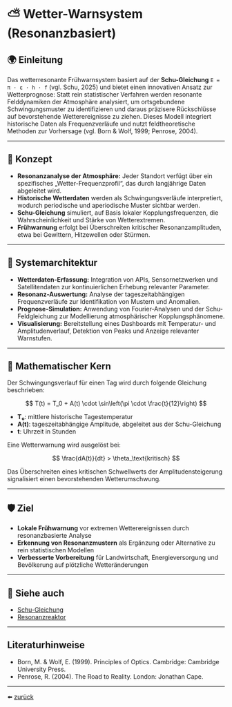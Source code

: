 # ⛅ Wetter-Warnsystem (Resonanzbasiert)

## 🌍 Einleitung

Das wetterresonante Frühwarnsystem basiert auf der **Schu-Gleichung** `E = π · ε · h · f` (vgl. Schu, 2025) und bietet einen innovativen Ansatz zur Wetterprognose: Statt rein statistischer Verfahren werden resonante Felddynamiken der Atmosphäre analysiert, um ortsgebundene Schwingungsmuster zu identifizieren und daraus präzisere Rückschlüsse auf bevorstehende Wetterereignisse zu ziehen. Dieses Modell integriert historische Daten als Frequenzverläufe und nutzt feldtheoretische Methoden zur Vorhersage (vgl. Born & Wolf, 1999; Penrose, 2004).

---

## 🧠 Konzept

- **Resonanzanalyse der Atmosphäre:** Jeder Standort verfügt über ein spezifisches „Wetter-Frequenzprofil“, das durch langjährige Daten abgeleitet wird.
- **Historische Wetterdaten** werden als Schwingungsverläufe interpretiert, wodurch periodische und aperiodische Muster sichtbar werden.
- **Schu-Gleichung** simuliert, auf Basis lokaler Kopplungsfrequenzen, die Wahrscheinlichkeit und Stärke von Wetterextremen.
- **Frühwarnung** erfolgt bei Überschreiten kritischer Resonanzamplituden, etwa bei Gewittern, Hitzewellen oder Stürmen.

---

## 🔧 Systemarchitektur

- **Wetterdaten-Erfassung:** Integration von APIs, Sensornetzwerken und Satellitendaten zur kontinuierlichen Erhebung relevanter Parameter.
- **Resonanz-Auswertung:** Analyse der tageszeitabhängigen Frequenzverläufe zur Identifikation von Mustern und Anomalien.
- **Prognose-Simulation:** Anwendung von Fourier-Analysen und der Schu-Feldgleichung zur Modellierung atmosphärischer Kopplungsphänomene.
- **Visualisierung:** Bereitstellung eines Dashboards mit Temperatur- und Amplitudenverlauf, Detektion von Peaks und Anzeige relevanter Warnstufen.

---

## 📐 Mathematischer Kern

Der Schwingungsverlauf für einen Tag wird durch folgende Gleichung beschrieben:

$$
T(t) = T_0 + A(t) \cdot \sin\left(\pi \cdot \frac{t}{12}\right)
$$

- **T₀**: mittlere historische Tagestemperatur  
- **A(t)**: tageszeitabhängige Amplitude, abgeleitet aus der Schu-Gleichung  
- **t**: Uhrzeit in Stunden

Eine Wetterwarnung wird ausgelöst bei:

$$
\frac{dA(t)}{dt} > \theta_\text{kritisch}
$$

Das Überschreiten eines kritischen Schwellwerts der Amplitudensteigerung signalisiert einen bevorstehenden Wetterumschwung.

---

## 🛡️ Ziel

- **Lokale Frühwarnung** vor extremen Wetterereignissen durch resonanzbasierte Analyse
- **Erkennung von Resonanzmustern** als Ergänzung oder Alternative zu rein statistischen Modellen
- **Verbesserte Vorbereitung** für Landwirtschaft, Energieversorgung und Bevölkerung auf plötzliche Wetteränderungen

---

## 📎 Siehe auch

- [Schu-Gleichung](../../docs/markdown/schu_gleichung.md)  
- [Resonanzreaktor](../resonanzreaktor/resonanzreaktor.md) 

---

## Literaturhinweise

- Born, M. & Wolf, E. (1999). Principles of Optics. Cambridge: Cambridge University Press.
- Penrose, R. (2004). The Road to Reality. London: Jonathan Cape.

---

⬅️ [zurück](../../../README.md)